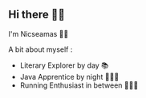 ## Hi there 👋🏿

I'm Nicseamas ✌🏿

A bit about myself :

- Literary Explorer by day 📚
- Java Apprentice by night 🧑🏿‍💻
- Running Enthusiast in between 🏃🏿‍♀️

<!--
**nicseamas/nicseamas** is a ✨ _special_ ✨ repository because its `README.md` (this file) appears on your GitHub profile.

Here are some ideas to get you started:

- 🔭 I’m currently working on ...
- 🌱 I’m currently learning ...
- 👯 I’m looking to collaborate on ...
- 🤔 I’m looking for help with ...
- 💬 Ask me about ...
- 📫 How to reach me: ...
- 😄 Pronouns: ...
- ⚡ Fun fact: ...
-->
